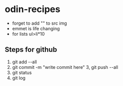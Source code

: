 # odin-recipes
- forget to add "" to src img 
- emmet is life changing 
- for lists ul>li*10 
## Steps for github
1. git add --all
2. git commit -m "write commit here"
3, git push --all 
4. git status 
5. git log 